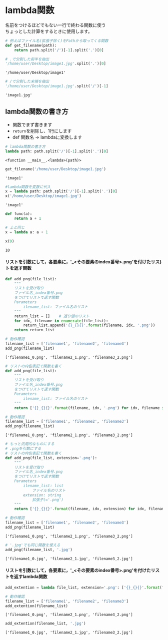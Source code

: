# lambda関数

名前をつけるほどでもない一行で終わる関数に使う<br>ちょっとした計算をするときに使用します。


```python
# 例えばファイル名(拡張子除く)をPathから取ってくる関数
def get_filename(path):
    return path.split('/')[-1].split('.')[0]
```


```python
# .で分割した前半を抽出
'/home/user/Desktop/image1.jpg'.split('.')[0]
```




    '/home/user/Desktop/image1'




```python
# /で分割した末端を抽出
'/home/user/Desktop/image1.jpg'.split('/')[-1]
```




    'image1.jpg'



## lambda関数の書き方

- 関数でまず書きます
- `return`を削除し、1行にします
- def 関数名 → lambdaに変換します


```python
# lambda関数の書き方
lambda path: path.split('/')[-1].split('.')[0]
```




    <function __main__.<lambda>(path)>




```python
get_filename('/home/user/Desktop/image1.jpg')
```




    'image1'




```python
#lambda関数を変数に代入
x = lambda path: path.split('/')[-1].split('.')[0]
x('/home/user/Desktop/image1.jpg')
```




    'image1'




```python
def func(a):
    return a + 1
```


```python
# 上と同じ
x = lambda a: a + 1
```


```python
x(9)
```




    10



#### リストを引数にして，各要素に，'_<その要素のindex番号>.png'を付けたリス}トを返す関数


```python
def add_png(file_list):
    """
    リストを受け取り
    ファイル名_index番号.png
    をつけてリストで返す関数
    Parameters
        ilename_list: ファイル名のリスト
    """  
    return_list = []    # 返り値のリスト
    for idx, filename in enumerate(file_list):
        return_list.append('{}_{}{}'.format(filename, idx, '.png'))
    return return_list
```


```python
# 動作確認
filename_list = ['filename1', 'filename2', 'filename3']
add_png(filename_list)
```




    ['filename1_0.png', 'filename2_1.png', 'filename3_2.png']




```python
# リストの内包表記で関数を書く
def add_png(file_list):
    """
    リストを受け取り
    ファイル名_index番号.png
    をつけてリストで返す関数
    Parameters
        ilename_list: ファイル名のリスト
    """
    return ['{}_{}{}'.format(filename, idx, '.png') for idx, filename in enumerate(file_list)]
```


```python
# 動作確認
filename_list = ['filename1', 'filename2', 'filename3']
add_png(filename_list)
```




    ['filename1_0.png', 'filename2_1.png', 'filename3_2.png']




```python
# もっと汎用的なものにする
# .pngを引数にする
# リストの内包表記で関数を書く
def add_png(file_list, extension='.png'):
    """
    リストを受け取り
    ファイル名_index番号.png
    をつけてリストで返す関数
    Parameters
        ilename_list: list
            ファイル名のリスト
        extension: string
            拡張子(='.png')
    """  
    return ['{}_{}{}'.format(filename, idx, extension) for idx, filename in enumerate(file_list)]
```


```python
# 動作確認
filename_list = ['filename1', 'filename2', 'filename3']
add_png(filename_list)
```




    ['filename1_0.png', 'filename2_1.png', 'filename3_2.png']




```python
# '.jpg'でも同じ関数を使える
add_png(filename_list, '.jpg')
```




    ['filename1_0.jpg', 'filename2_1.jpg', 'filename3_2.jpg']



#### リストを引数にして，各要素に，'_<その要素のindex番号>.png'を付けたリストを返すlambda関数


```python
add_extention = lambda file_list, extension='.png': ['{}_{}{}'.format(filename, idx, extension) for idx, filename in enumerate(file_list)]
```


```python
# 動作確認
filename_list = ['filename1', 'filename2', 'filename3']
add_extention(filename_list)
```




    ['filename1_0.png', 'filename2_1.png', 'filename3_2.png']




```python
add_extention(filename_list, '.jpg')
```




    ['filename1_0.jpg', 'filename2_1.jpg', 'filename3_2.jpg']




```python

```
